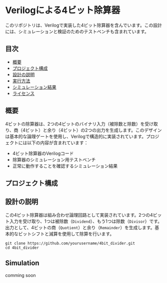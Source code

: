 # Verilogによる4ビット除算器

このリポジトリは、Verilogで実装した4ビット除算器を含んでいます。この設計には、シミュレーションと検証のためのテストベンチも含まれています。

## 目次
- [概要](#概要)
- [プロジェクト構成](#プロジェクト構成)
- [設計の説明](#設計の説明)
- [実行方法](#実行方法)
- [シミュレーション結果](#シミュレーション結果)
- [ライセンス](#ライセンス)

## 概要
4ビットの除算器は、2つの4ビットのバイナリ入力（被除数と除数）を受け取り、商（4ビット）と余り（4ビット）の2つの出力を生成します。このデザインは基本的な論理ゲートを使用し、Verilogで構造的に実装されています。プロジェクトには以下の内容が含まれています：
- 4ビット除算器のVerilogコード
- 除算器のシミュレーション用テストベンチ
- 正常に動作することを確認するシミュレーション結果

## プロジェクト構成


## 設計の説明

この4ビット除算器は組み合わせ論理回路として実装されています。2つの4ビット入力を受け取り、1つは被除数（`Dividend`）、もう1つは除数（`Divisor`）です。出力として、4ビットの商（`Quotient`）と余り（`Remainder`）を生成します。基本的なビットシフトと減算を使用して除算を行います。
```
git clone https://github.com/yourusername/4bit_divider.git
cd 4bit_divider
```

## Simulation 
comming soon
